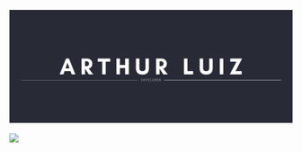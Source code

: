
![Banner](/arthurlba1-dev-banner.png?raw=true)

<a href="https://github.com/anuraghazra/github-readme-stats">
  <img align="center" src="https://github-readme-stats.vercel.app/api?username=arthurlba1&show_icons=true&theme=dracula" />
</a>
  


<!--
**arthurlba1/arthurlba1** is a ✨ _special_ ✨ repository because its `README.md` (this file) appears on your GitHub profile.


